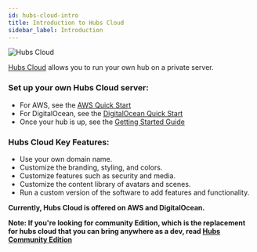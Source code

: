 ```yaml
---
id: hubs-cloud-intro
title: Introduction to Hubs Cloud
sidebar_label: Introduction
---
```


![Hubs Cloud](img/hubs-cloud-logo.jpeg)

[Hubs Cloud](https://hubs.mozilla.com/cloud) allows you to run your own hub on a private server.

### Set up your own Hubs Cloud server:
  - For AWS, see the [AWS Quick Start](./hubs-cloud-aws-quick-start.md)
  - For DigitalOcean, see the [DigitalOcean Quick Start](./hubs-cloud-do-quick-start.md)
  - Once your hub is up, see the [Getting Started Guide](./hubs-cloud-getting-started.md)

### Hubs Cloud Key Features:

- Use your own domain name.
- Customize the branding, styling, and colors.
- Customize features such as security and media.
- Customize the content library of avatars and scenes.
- Run a custom version of the software to add features and functionality.

**Currently, Hubs Cloud is offered on AWS and DigitalOcean.**

**Note: If you're looking for community Edition, which is the replacement for hubs cloud that you can bring anywhere as a dev, read [Hubs Community Edition](./hubs-community-edition-intro.md)**
